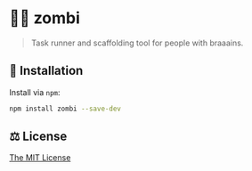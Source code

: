 # 🧟‍♂️ zombi

> Task runner and scaffolding tool for people with braaains.

## 🔗 Installation

Install via `npm`:

```sh
npm install zombi --save-dev
```

## ⚖️ License

[The MIT License](./LICENSE)
